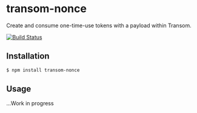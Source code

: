 # transom-nonce
Create and consume one-time-use tokens with a payload within Transom.

[![Build Status](https://travis-ci.org/transomjs/transom-nonce.svg?branch=master)](https://travis-ci.org/transomjs/transom-nonce)

## Installation

```bash
$ npm install transom-nonce
```

## Usage
...Work in progress
